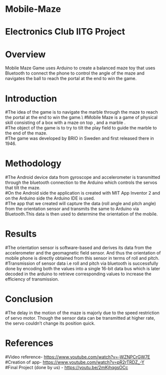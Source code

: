 # Mobile-Maze

# Electronics Club IITG Project

# Overview 
Mobile Maze Game uses Arduino to create a balanced maze toy that uses Bluetooth to connect the phone to control the angle of the maze and navigates the ball to reach the portal at the end to win the game.

# Introduction 
#The idea of the game is to navigate the marble through the maze to reach the portal at the end to win the game.\ 
#Mobile Maze is a game of physical skill consisting of a box with a maze on top , and a marble . \
#The object of the game is to try to tilt the play field to guide the marble to the end of the maze. \
#The game was developed by BRIO in Sweden and first released there in 1946.

# Methodology
#The Android device data from gyroscope and accelerometer  is transmitted  through the bluetooth connection to the Arduino which controls the servos that tilt the maze. \
#On the Android side the application is created with MIT App Inventor 2 and on the Arduino side the Arduino IDE is used. \
#The app that we created will capture the data (roll angle and pitch angle) from the orientation sensor and transmits the same to Arduino via Bluetooth.This data is then used to determine the orientation of the mobile.

# Results
#The orientation sensor is software-based and derives its data from the accelerometer and the geomagnetic field sensor. And thus the orientation of mobile phone is directly obtained from this sensor in terms of roll and pitch.\
#Transmission of sensor data i.e roll and pitch via bluetooth is successfully done by encoding both the values into a single 16-bit data bus which is later decoded in the arduino to retrieve corresponding values to increase the efficiency of transmission.

# Conclusion 
#The delay in the motion of the maze is majorly due to the speed restriction of servo motor. Though the sensor data can be transmitted at higher rate, the servo couldn’t change its position quick.

# References
#Video reference- https://www.youtube.com/watch?v=-WZNPCrGW7E \
#Creation of app- https://www.youtube.com/watch?v=pR2rTRDZ_-Y \
#Final Project (done by us) - https://youtu.be/2mKjhqgsOCc 

  



